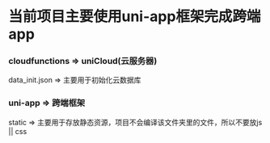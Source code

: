  # 当前项目主要使用uni-app框架完成跨端app
 
 ### cloudfunctions => uniCloud(云服务器)
 data_init.json => 主要用于初始化云数据库

 ### uni-app => 跨端框架
 static => 主要用于存放静态资源，项目不会编译该文件夹里的文件，所以不要放js || css
